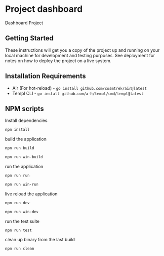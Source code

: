 # Project dashboard

Dashboard Project

## Getting Started

These instructions will get you a copy of the project up and running on your local machine for development and testing purposes. See deployment for notes on how to deploy the project on a live system.

## Installation Requirements

- Air (For hot-reload) - `go install github.com/cosmtrek/air@latest`
- Templ CLI - `go install github.com/a-h/templ/cmd/templ@latest`

## NPM scripts

Install dependencies

```bash
npm install
```

build the application

```bash
npm run build
```

```powershell
npm run win-build
```

run the application

```bash
npm run run
```

```powershell
npm run win-run
```

live reload the application

```bash
npm run dev
```

```powershell
npm run win-dev
```

run the test suite

```bash
npm run test
```

clean up binary from the last build

```bash
npm run clean
```
